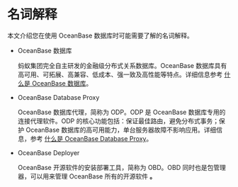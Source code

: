 名词解释 
=========================

本文介绍您在使用 OceanBase 数据库时可能需要了解的名词解释。

* OceanBase 数据库

  蚂蚁集团完全自主研发的金融级分布式关系数据库。OceanBase 数据库具有高可用、可拓展、高兼容、低成本、强一致及高性能等特点。详细信息参考 [什么是 OceanBase 数据库](1.what-is-oceanbase-database.md)。
  

* OceanBase Database Proxy

  OceanBase 数据库代理，简称为 ODP。ODP 是 OceanBase 数据库专用的连接代理软件。ODP 的核心功能包括：保证最佳路由，避免分布式事务；保护 OceanBase 数据库的高可用能力，单台服务器故障不影响应用。详细信息，参考 [什么是 OceanBase Database Proxy](t2068532.html#topic-2068532)。
  

* OceanBase Deployer

  OceanBase 开源软件的安装部署工具，简称为 OBD。OBD 同时也是包管理器，可以用来管理 OceanBase 所有的开源软件 **。**
  



